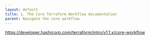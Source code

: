 ```yaml
---
layout: default
title: 1. The Core Terraform Workflow documentation
parent: Navigate the core workflow
---
```


https://developer.hashicorp.com/terraform/intro/v1.1.x/core-workflow